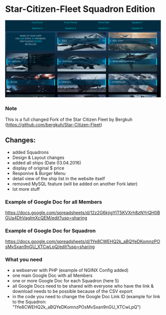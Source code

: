 # Star-Citizen-Fleet Squadron Edition

![Alt text](/fleet.png?raw=true)

### Note
This is a full changed Fork of the Star Citizen Fleet by Bergkuh (https://github.com/bergkuh/Star-Citizen-Fleet)

## Changes:
- added Squadrons
- Design & Layout changes
- added all ships (Date 03.04.2016)
- display of original $ price
- Responive & Burger Menu
- detail view of the ship list in the website itself
- removed MySQL feature (will be added on another Fork later)
- lot more stuff


### Example of Google Doc for all Members
https://docs.google.com/spreadsheets/d/12z2G6kjigYIT5KVXrh8zNYrQH0BGUa4DhVagImXcQEM/edit?usp=sharing

### Example of Google Doc for Squadron 
https://docs.google.com/spreadsheets/d/1Ye8CWEHQ2k_aBQYeDKomnzPOsMvSxan9nGU_XTCwLpQ/edit?usp=sharing

### What you need
- a webserver with PHP (example of NGINX Config added)
- one main Google Doc with all Members
- one or more Google Doc for each Squadron (here 5)
- all Google Docs need to be shared with everyone who have the link & download needs to be possible because of  the CSV export
- in the code you need to change the Google Doc Link ID (example for link to the Squadron: "1Ye8CWEHQ2k_aBQYeDKomnzPOsMvSxan9nGU_XTCwLpQ")
